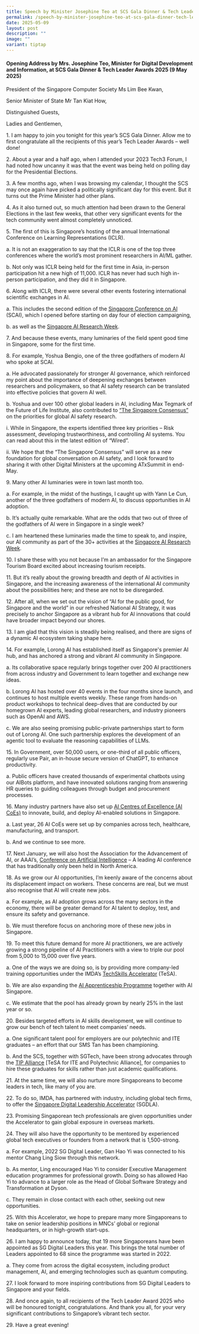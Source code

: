 ```yaml
---
title: Speech by Minister Josephine Teo at SCS Gala Dinner & Tech Leader Awards 2025
permalink: /speech-by-minister-josephine-teo-at-scs-gala-dinner-tech-leader-awards-2025/
date: 2025-05-09
layout: post
description: ""
image: ""
variant: tiptap
---
```

<h4>Opening Address by Mrs. Josephine Teo, Minister for Digital Development and Information, at SCS Gala Dinner &amp; Tech Leader Awards 2025 (9 May 2025)</h4>
<p>President of the Singapore Computer Society Ms Lim Bee Kwan,</p>
<p>Senior Minister of State Mr Tan Kiat How,</p>
<p>Distinguished Guests,</p>
<p>Ladies and Gentlemen,</p>
<p>1. I am happy to join you tonight for this year’s SCS Gala Dinner. Allow
me to first congratulate all the recipients of this year’s Tech Leader
Awards – well done!</p>
<p>2. About a year and a half ago, when I attended your 2023 Tech3 Forum,
I had noted how uncanny it was that the event was being held on polling
day for the Presidential Elections.</p>
<p>3. A few months ago, when I was browsing my calendar, I thought the SCS
may once again have picked a politically significant day for this event.
But it turns out the Prime Minister had other plans.</p>
<p>4. As it also turned out, so much attention had been drawn to the General
Elections in the last few weeks, that other very significant events for
the tech community went almost completely unnoticed.</p>
<p>5. The first of this is Singapore’s hosting of the annual International
Conference on Learning Representations (ICLR).</p>
<p>a. It is not an exaggeration to say that the ICLR is one of the top three
conferences where the world’s most prominent researchers in AI/ML gather.</p>
<p>b. Not only was ICLR being held for the first time in Asia, in-person
participation hit a new high of 11,000. ICLR has never had such high in-person
participation, and they did it in Singapore.</p>
<p>6. Along with ICLR, there were several other events fostering international
scientific exchanges in AI.</p>
<p>a. This includes the second edition of the <u>Singapore Conference on AI</u> (SCAI),
which I opened before starting on day four of election campaigning,</p>
<p>b. as well as the <u>Singapore AI Research Week</u>.</p>
<p>7. And because these events, many luminaries of the field spent good time
in Singapore, some for the first time.</p>
<p>8. For example, Yoshua Bengio, one of the three godfathers of modern AI
who spoke at SCAI.</p>
<p>a. He advocated passionately for stronger AI governance, which reinforced
my point about the importance of deepening exchanges between researchers
and policymakers, so that AI safety research can be translated into effective
policies that govern AI well.</p>
<p>b. Yoshua and over 100 other global leaders in AI, including Max Tegmark
of the Future of Life Institute, also contributed to <u>“The Singapore Consensus”</u> on
the priorities for global AI safety research.</p>
<p>i. While in Singapore, the experts identified three key priorities – Risk
assessment, developing trustworthiness, and controlling AI systems. You
can read about this in the latest edition of “Wired”.</p>
<p>ii. We hope that the “The Singapore Consensus” will serve as a new foundation
for global conversation on AI safety, and I look forward to sharing it
with other Digital Ministers at the upcoming ATxSummit in end-May.</p>
<p>9. Many other AI luminaries were in town last month too.</p>
<p>a. For example, in the midst of the hustings, I caught up with Yann Le
Cun, another of the three godfathers of modern AI, to discuss opportunities
in AI adoption.</p>
<p>b. It’s actually quite remarkable. What are the odds that two out of three
of the godfathers of AI were in Singapore in a single week?</p>
<p>c. I am heartened these luminaries made the time to speak to, and inspire,
our AI community as part of the 30+ activities at the <u>Singapore AI Research Week</u>.</p>
<p>10. I share these with you not because I’m an ambassador for the Singapore
Tourism Board excited about increasing tourism receipts.</p>
<p>11. But it’s really about the growing breadth and depth of AI activities
in Singapore, and the increasing awareness of the international AI community
about the possibilities here; and these are not to be disregarded.</p>
<p>12. After all, when we set out the vision of “AI for the public good,
for Singapore and the world” in our refreshed National AI Strategy, it
was precisely to anchor Singapore as a vibrant hub for AI innovations that
could have broader impact beyond our shores.</p>
<p>13. I am glad that this vision is steadily being realised, and there are
signs of a dynamic AI ecosystem taking shape here.</p>
<p>14. For example, Lorong AI has established itself as Singapore's premier
AI hub, and has anchored a strong and vibrant AI community in Singapore.</p>
<p>a. Its collaborative space regularly brings together over 200 AI practitioners
from across industry and Government to learn together and exchange new
ideas.</p>
<p>b. Lorong AI has hosted over 40 events in the four months since launch,
and continues to host multiple events weekly. These range from hands-on
product workshops to technical deep-dives that are conducted by our homegrown
AI experts, leading global researchers, and industry pioneers such as OpenAI
and AWS.</p>
<p>c. We are also seeing promising public-private partnerships start to form
out of Lorong AI. One such partnership explores the development of an agentic
tool to evaluate the reasoning capabilities of LLMs.</p>
<p>15. In Government, over 50,000 users, or one-third of all public officers,
regularly use Pair, an in-house secure version of ChatGPT, to enhance productivity.</p>
<p>a. Public officers have created thousands of experimental chatbots using
our AIBots platform, and have innovated solutions ranging from answering
HR queries to guiding colleagues through budget and procurement processes.</p>
<p>16. Many industry partners have also set up <u>AI Centres of Excellence (AI CoEs)</u> to
innovate, build, and deploy AI-enabled solutions in Singapore.</p>
<p>a. Last year, 26 AI CoEs were set up by companies across tech, healthcare,
manufacturing, and transport.</p>
<p>b. And we continue to see more.</p>
<p>17. Next January, we will also host the Association for the Advancement
of AI, or AAAI’s, <u>Conference on Artificial Intelligence</u> – A leading
AI conference that has traditionally only been held in North America.</p>
<p>18. As we grow our AI opportunities, I’m keenly aware of the concerns
about its displacement impact on workers. These concerns are real, but
we must also recognise that AI will create new jobs.</p>
<p>a. For example, as AI adoption grows across the many sectors in the economy,
there will be greater demand for AI talent to deploy, test, and ensure
its safety and governance.</p>
<p>b. We must therefore focus on anchoring more of these new jobs in Singapore.</p>
<p>19. To meet this future demand for more AI practitioners, we are actively
growing a strong pipeline of AI Practitioners with a view to triple our
pool from 5,000 to 15,000 over five years.</p>
<p>a. One of the ways we are doing so, is by providing more company-led training
opportunities under the IMDA’s <u>TechSkills Accelerator</u> (TeSA).</p>
<p>b. We are also expanding the <u>AI Apprenticeship Programme</u> together
with AI Singapore.</p>
<p>c. We estimate that the pool has already grown by nearly 25% in the last
year or so.</p>
<p>20. Besides targeted efforts in AI skills development, we will continue
to grow our bench of tech talent to meet companies’ needs.</p>
<p>a. One significant talent pool for employers are our polytechnic and ITE
graduates – an effort that our SMS Tan has been championing.</p>
<p>b. And the SCS, together with SGTech, have been strong advocates through
the <u>TIP Alliance</u> [TeSA for ITE and Polytechnic Alliance], for companies
to hire these graduates for skills rather than just academic qualifications.</p>
<p>21. At the same time, we will also nurture more Singaporeans to become
leaders in tech, like many of you are.</p>
<p>22. To do so, IMDA, has partnered with industry, including global tech
firms, to offer the <u>Singapore Digital Leadership Accelerator</u> (SGDLA).</p>
<p>23. Promising Singaporean tech professionals are given opportunities under
the Accelerator to gain global exposure in overseas markets.</p>
<p>24. They will also have the opportunity to be mentored by experienced
global tech executives or founders from a network that is 1,500-strong.</p>
<p>a. For example, 2022 SG Digital Leader, Gan Hao Yi was connected to his
mentor Chang Ling Siow through this network.</p>
<p>b. As mentor, Ling encouraged Hao Yi to consider Executive Management
education programmes for professional growth. Doing so has allowed Hao
Yi to advance to a larger role as the Head of Global Software Strategy
and Transformation at Dyson.</p>
<p>c. They remain in close contact with each other, seeking out new opportunities.</p>
<p>25. With this Accelerator, we hope to prepare many more Singaporeans to
take on senior leadership positions in MNCs’ global or regional headquarters,
or in high-growth start-ups.</p>
<p>26. I am happy to announce today, that 19 more Singaporeans have been
appointed as SG Digital Leaders this year. This brings the total number
of Leaders appointed to 68 since the programme was started in 2022.</p>
<p>a. They come from across the digital ecosystem, including product management,
AI, and emerging technologies such as quantum computing.</p>
<p>27. I look forward to more inspiring contributions from SG Digital Leaders
to Singapore and your fields.</p>
<p>28. And once again, to all recipients of the Tech Leader Award 2025 who
will be honoured tonight, congratulations. And thank you all, for your
very significant contributions to Singapore’s vibrant tech sector.</p>
<p>29. Have a great evening!</p>